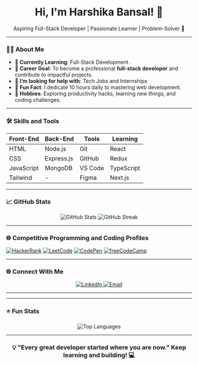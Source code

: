<h1 align="center">Hi, I'm Harshika Bansal! 👋</h1>

<p align="center">
Aspiring Full-Stack Developer | Passionate Learner | Problem-Solver 🚀
</p>

---

### 👩‍💻 About Me

- 🌱 **Currently Learning**: Full-Stack Development .
- 💼 **Career Goal**: To become a professional **full-stack developer** and contribute to impactful projects.
- 🤝 **I’m looking for help with**: Tech Jobs and Internships
- 🌟 **Fun Fact**: I dedicate 10 hours daily to mastering web development.
- 🧠 **Hobbies**: Exploring productivity hacks, learning new things, and coding challenges.

---

### 🛠️ Skills and Tools

| Front-End  | Back-End   | Tools       | Learning    |
|------------|------------|-------------|-------------|
| HTML       | Node.js    | Git         | React       |
| CSS        | Express.js | GitHub      | Redux       |
| JavaScript | MongoDB    | VS Code     | TypeScript  |
| Tailwind   | -          | Figma       | Next.js     |

---

### 📈 GitHub Stats

<p align="center">
  <img src="https://github-readme-stats.vercel.app/api?username=harshikab2112&show_icons=true&theme=radical" alt="GitHub Stats" />
  <img src="https://github-readme-streak-stats.herokuapp.com?user=harshikab2112&theme=radical" alt="GitHub Streak" />
</p>

---
### 🌐 Competitive Programming and Coding Profiles

[![HackerRank](https://img.shields.io/badge/HackerRank-%2315B8A6.svg?style=for-the-badge&logo=hackerrank&logoColor=white)](https://www.hackerrank.com/harshikab2112)
[![LeetCode](https://img.shields.io/badge/LeetCode-%23FFA116.svg?style=for-the-badge&logo=leetcode&logoColor=white)](https://leetcode.com/harshikab2112)
[![CodePen](https://img.shields.io/badge/CodePen-%231E1F26.svg?style=for-the-badge&logo=codepen&logoColor=white)](https://codepen.io/harshikab2112)
[![freeCodeCamp](https://img.shields.io/badge/freeCodeCamp-%23005A8B.svg?style=for-the-badge&logo=freeCodeCamp&logoColor=white)](https://www.freecodecamp.org/harshikab2112)

---

### 🌐 Connect With Me

<p align="center">
  <a href="https://www.linkedin.com/in/harshika-bansal-2a855b154/" target="_blank">
    <img src="https://img.shields.io/badge/LinkedIn-%230077B5.svg?style=for-the-badge&logo=linkedin&logoColor=white" alt="LinkedIn" />
  </a>
  <a href="mailto:hinabansal321@gmail.com" target="_blank">
    <img src="https://img.shields.io/badge/Email-D14836?style=for-the-badge&logo=gmail&logoColor=white" alt="Email" />
  </a>
</p>

---

<!--### 📝 Latest Projects-->

---

### ⭐ Fun Stats

<p align="center">
  <img src="https://github-readme-stats.vercel.app/api/top-langs/?username=harshikab2112&layout=compact&theme=radical" alt="Top Languages" />
</p>

---

<h3 align="center">💡 "Every great developer started where you are now." Keep learning and building! 💻</h3>
